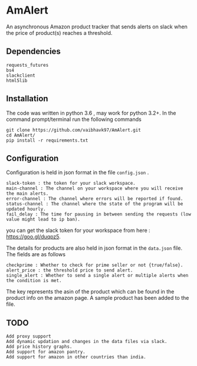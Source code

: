 AmAlert
==================

An asynchronous Amazon product tracker that sends alerts on slack when the price of product(s) reaches a threshold.

## Dependencies
```
requests_futures
bs4
slackclient
html5lib
```
## Installation
The code was written in python 3.6 , may work for python 3.2+.
In the command prompt/terminal run the following commands
```
git clone https://github.com/vaibhavk97/AmAlert.git
cd AmAlert/
pip install -r requirements.txt
```
## Configuration
Configuration is held in json format in the file `config.json` . 
```
slack-token : the token for your slack workspace.
main-channel : The channel on your workspace where you will receive the main alerts.
error-channel : The channel where errors will be reported if found.
status-channel : The channel where the state of the program will be updated hourly.
fail_delay : The time for pausing in between sending the requests (low value might lead to ip ban).
```
you can get the slack token for your workspace from here : https://goo.gl/duqpz5.


The details for products are also held in json format in the `data.json` file. The fields are as follows
```
checkprime : Whether to check for prime seller or not {true/false}.
alert_price : the threshold price to send alert.
single_alert : Whether to send a single alert or multiple alerts when the condition is met.
```
The key represents the asin of the product which can be found in the product info on the amazon page. A sample product has been added to the file.

## TODO

```
Add proxy support
Add dynamic updation and changes in the data files via slack.
Add price history graphs.
Add support for amazon pantry.
Add support for amazon in other countries than india.
```


